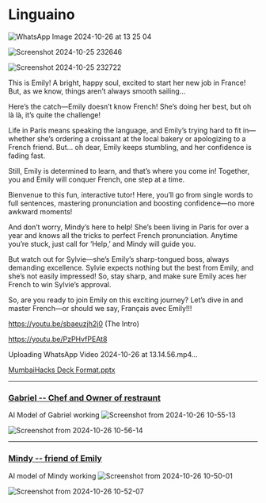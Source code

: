 # Linguaino

![WhatsApp Image 2024-10-26 at 13 25 04](https://github.com/user-attachments/assets/32141b4c-de1b-4c65-a1c4-25828b63270a)

![Screenshot 2024-10-25 232646](https://github.com/user-attachments/assets/5d221efd-bafd-4cb7-bfaa-755883319e8e)

![Screenshot 2024-10-25 232722](https://github.com/user-attachments/assets/a39a924d-b08d-4912-aa03-3020afb9cde5)

This is Emily!
A bright, happy soul, excited to start her new job in France! But, as we know, things aren’t always smooth sailing...

Here’s the catch—Emily doesn’t know French!
She’s doing her best, but oh là là, it’s quite the challenge!

Life in Paris means speaking the language, and Emily’s trying hard to fit in—whether she’s ordering a croissant at the local bakery or apologizing to a French friend.
But… oh dear, Emily keeps stumbling, and her confidence is fading fast.

Still, Emily is determined to learn, and that’s where you come in!
Together, you and Emily will conquer French, one step at a time.

Bienvenue to this fun, interactive tutor! Here, you’ll go from single words to full sentences, mastering pronunciation and boosting confidence—no more awkward moments!

And don’t worry, Mindy’s here to help!
She’s been living in Paris for over a year and knows all the tricks to perfect French pronunciation. Anytime you’re stuck, just call for ‘Help,’ and Mindy will guide you.

But watch out for Sylvie—she’s Emily’s sharp-tongued boss, always demanding excellence. Sylvie expects nothing but the best from Emily, and she’s not easily impressed! So, stay sharp, and make sure Emily aces her French to win Sylvie’s approval.

So, are you ready to join Emily on this exciting journey?
Let’s dive in and master French—or should we say, Français avec Emily!!!

https://youtu.be/sbaeuzjh2j0 (The Intro)

https://youtu.be/PzPHvfPEAt8

Uploading WhatsApp Video 2024-10-26 at 13.14.56.mp4…


[MumbaiHacks Deck Format.pptx](https://github.com/user-attachments/files/17529516/MumbaiHacks.Deck.Format.pptx)




---
### [Gabriel -- Chef and Owner of restraunt](https://hono-barista.abhiruppaul1249.workers.dev/chat)

AI Model of Gabriel working
![Screenshot from 2024-10-26 10-55-13](https://github.com/user-attachments/assets/b4958b1f-e75f-457f-a904-6e3db7072ddb)

![Screenshot from 2024-10-26 10-56-14](https://github.com/user-attachments/assets/c0daa174-8261-4a2b-ba4f-975c94a2f770)

---
### [Mindy -- friend of Emily](https://ai-mindy.abhiruppaul1249.workers.dev/)

AI model of Mindy working
![Screenshot from 2024-10-26 10-50-01](https://github.com/user-attachments/assets/0e5d0874-69ea-4575-8093-8889fee4d2f0)

![Screenshot from 2024-10-26 10-52-07](https://github.com/user-attachments/assets/48b37b15-fde7-466e-b7d4-e247107892b2)






